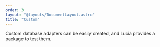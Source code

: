 ```yaml
---
order: 3
layout: "@layouts/DocumentLayout.astro"
title: "Custom"
---
```


Custom database adapters can be easily created, and Lucia provides a package to test them.
